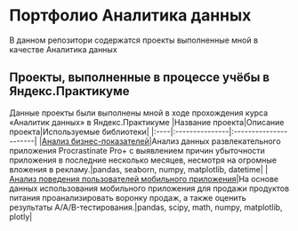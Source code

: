 # Портфолио Аналитика данных
В данном репозитори содержатся проекты выполненные мной в качестве Аналитика данных

## Проекты, выполненные в процессе учёбы в Яндекс.Практикуме
Данные проекты были выполнены мной в ходе прохождения курса «Аналитик данных» в Яндекс.Практикуме
|Название проекта|Описание проекта|Используемые библиотеки|
|:----|:---------------|:----------------------|
|[Анализ бизнес-показателей](buisness_analisis)|Анализ данных развлекательного приложения Procrastinate Pro+ с выявлением причин убыточности приложения в последние несколько месяцев, несмотря на огромные вложения в рекламу.|pandas, seaborn, numpy, matplotlib, datetime|
|[Анализ поведения пользователей мобильного приложения](buisness_analisis)|На основе данных использования мобильного приложения для продажи продуктов питания проанализировать воронку продаж, а также оценить результаты A/A/B-тестирования.|pandas, scipy, math, numpy, matplotlib, plotly|
